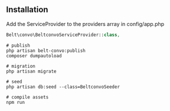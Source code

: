 ## Installation

Add the ServiceProvider to the providers array in config/app.php

```php
Belt\convo\BeltconvoServiceProvider::class,
```

```
# publish
php artisan belt-convo:publish
composer dumpautoload

# migration
php artisan migrate

# seed
php artisan db:seed --class=BeltconvoSeeder

# compile assets
npm run
```
